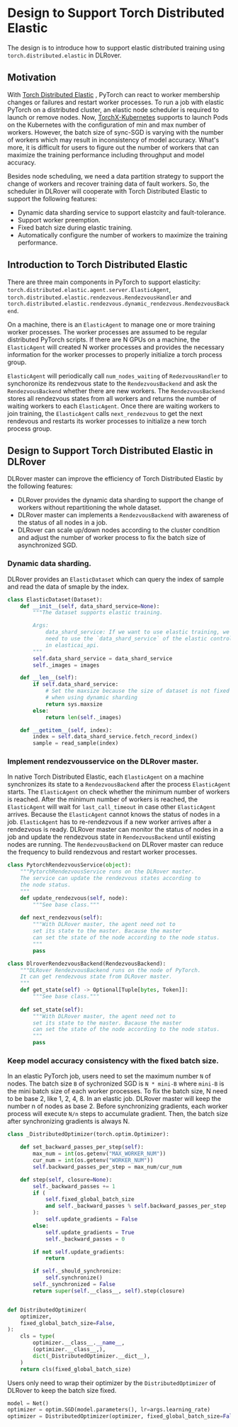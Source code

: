 # Design to Support Torch Distributed Elastic

The design is to introduce how to support elastic distributed
training using `torch.distributed.elastic` in DLRover.

## Motivation

With [Torch Distributed Elastic](https://pytorch.org/docs/stable/distributed.elastic.html)
, PyTorch can react to worker membership changes or failures and
restart worker processes. To run a job with elastic PyTorch on
a distributed cluster, an elastic node scheduler is required
to launch or remove nodes. Now, [TorchX-Kubernetes](https://pytorch.org/torchx/latest/)
supports to launch Pods on the Kubernetes with the configuration of min and max number
of workers. However, the batch size of sync-SGD is varying with
the number of workers which may result in inconsistency of model accuracy.
What's more, it is difficult for users to figure out the number of workers
that can maximize the training performance
including throughput and model accuracy.

Besides node scheduling, we need a data partition strategy to support
the change of workers and recover training data of fault workers.
So, the scheduler in DLRover will cooperate with Torch Distributed
Elastic to support the following features:

- Dynamic data sharding service to support elastcity and fault-tolerance.
- Support worker preemption.
- Fixed batch size during elastic training.
- Automatically configure the number of workers to  maximize
the training performance.

## Introduction to Torch Distributed Elastic

There are three main components in PyTorch to support elasticity:
`torch.distributed.elastic.agent.server.ElasticAgent`,
`torch.distributed.elastic.rendezvous.RendezvousHandler`
and `torch.distributed.elastic.rendezvous.dynamic_rendezvous.RendezvousBackend`.

On a machine, there is an `ElasticAgent` to manage one or more training
worker processes. The worker processes are assumed to be regular
distributed PyTorch scripts. If there are N GPUs on a machine,
the `ElasticAgent` will created N worker processes and
provides the necessary information for the worker processes to
properly initialize a torch process group.

`ElasticAgent` will periodically call `num_nodes_waiting` of
`RedezvousHandler` to synchoronize its rendezvous state
to the `RendezvousBackend` and ask the `RendezvousBackend`
whether there are new workers. The `RendezvousBackend`
stores all rendezvous states from all workers and returns
the number of waiting workers to each `ElasticAgent`.
Once there are waiting workers to join training,
the `ElasticAgent` calls `next_rendezvous`
to get the next rendevous and restarts its worker processes
to initialize a new torch process group.

## Design to Support Torch Distributed Elastic in DLRover

DLRover master can improve the efficiency of Torch Distributed
Elastic by the following features:

- DLRover provides the dynamic data sharding to support the change
of workers without repartitioning the whole dataset.
- DLRover master can implements a `RendezvousBackend` with awareness of
the status of all nodes in a job.
- DLRover can scale up/down nodes according to the cluster condition
and adjust the number of worker process to fix the batch
size of asynchronized SGD.

### Dynamic data sharding.

DLRover provides an `ElasticDataset` which can query the index of sample and
read the data of smaple by the index. 

```Python
class ElasticDataset(Dataset):
    def __init__(self, data_shard_service=None):
        """The dataset supports elastic training.

        Args:
            data_shard_service: If we want to use elastic training, we
            need to use the `data_shard_service` of the elastic controller
            in elasticai_api.
        """
        self.data_shard_service = data_shard_service
        self._images = images

    def __len__(self):
        if self.data_shard_service:
            # Set the maxsize because the size of dataset is not fixed
            # when using dynamic sharding
            return sys.maxsize
        else:
            return len(self._images)

    def __getitem__(self, index):
        index = self.data_shard_service.fetch_record_index()
        sample = read_sample(index)
```

### Implement rendezvousservice on the DLRover master.

In native Torch Distributed Elastic, each `ElasticAgent`
on a machine synchronizes its state to a `RendezvousBackend`
after the process `ElasticAgent` starts. The `ElasticAgent` on
check whether the minimum number of workers
is reached. After the minimum number of workers is reached,
the `ElasticAgent` will wait for `last_call_timeout` in case
other `ElasticAgent` arrives. Because the `ElasticAgent`
cannot knows the status of nodes in a job. `ElasticAgent` has to
re-rendezvous if a new worker arrives after a rendezvous is ready.
DLRover master can monitor the status of nodes in a job and
update the rendezvous state in `RendezvousBackend`
until existing nodes are running. The `RendezvousBackend` on DLRover
master can reduce the frequency to build rendezvous and restart
worker processes.

```Python
class PytorchRendezvousService(object):
    """PytorchRendezvousService runs on the DLRover master.
    The service can update the rendezvous states according to
    the node status. 
    """
    def update_rendezvous(self, node):
        """See base class."""
        
    def next_rendezvous(self):
        """With DLRover master, the agent need not to
        set its state to the master. Bacause the master
        can set the state of the node according to the node status.
        """
        pass
```


```Python
class DlroverRendezvousBackend(RendezvousBackend):
    """DLRover RendezvousBackend runs on the node of PyTorch.
    It can get rendezvous state from DLRover master.
    """
    def get_state(self) -> Optional[Tuple[bytes, Token]]:
        """See base class."""
        
    def set_state(self):
        """With DLRover master, the agent need not to
        set its state to the master. Bacause the master
        can set the state of the node according to the node status.
        """
        pass
```

### Keep model accuracy consistency with the fixed batch size.

In an elastic PyTorch job, users need to set the maximum number `N` of nodes.
The batch size `B` of sychronized SGD is `N * mini-B` where `mini-B` is
the mini batch size of each worker processes. To fix the batch size, N
need to be base 2, like 1, 2, 4, 8. In an elastic job. DLRover master
will keep the number n of nodes as base 2. Before synchronizing gradients,
each worker process will execute `N/n` steps to accumulate gradient.
Then, the batch size after synchronizing gradients is always N.


```Python
class _DistributedOptimizer(torch.optim.Optimizer):

    def set_backward_passes_per_step(self):
        max_num = int(os.getenv("MAX_WORKER_NUM"))
        cur_num = int(os.getenv("WORKER_NUM"))
        self.backward_passes_per_step = max_num/cur_num

    def step(self, closure=None):
        self._backward_passes += 1
        if (
            self.fixed_global_batch_size
            and self._backward_passes % self.backward_passes_per_step != 0
        ):
            self.update_gradients = False
        else:
            self.update_gradients = True
            self._backward_passes = 0

        if not self.update_gradients:
            return

        if self._should_synchronize:
            self.synchronize()
        self._synchronized = False
        return super(self.__class__, self).step(closure)


def DistributedOptimizer(
    optimizer,
    fixed_global_batch_size=False,
):
    cls = type(
        optimizer.__class__.__name__,
        (optimizer.__class__,),
        dict(_DistributedOptimizer.__dict__),
    )
    return cls(fixed_global_batch_size)
```

Users only need to wrap their optimizer by the `DistributedOptimizer`
of DLRover to keep the batch size fixed.

```Python
model = Net()
optimizer = optim.SGD(model.parameters(), lr=args.learning_rate)
optimizer = DistributedOptimizer(optimizer, fixed_global_batch_size=False)
```
